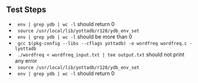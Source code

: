 ## Test Steps

*  ``` env | grep ydb | wc -l``` should return 0
*  ``` source /usr/local/lib/yottadb/r128/ydb_env_set```
*  ``` env | grep ydb | wc -l``` should be more than 0
*  ``` gcc $(pkg-config --libs --cflags yottadb) -o wordfreq wordfreq.c -lyottadb```
*  ``` ./wordfreq < wordfreq_input.txt | tee output.txt``` should not print any error
*  ``` source /usr/local/lib/yottadb/r128/ydb_env_set```
*  ``` env | grep ydb | wc -l``` should return 0

